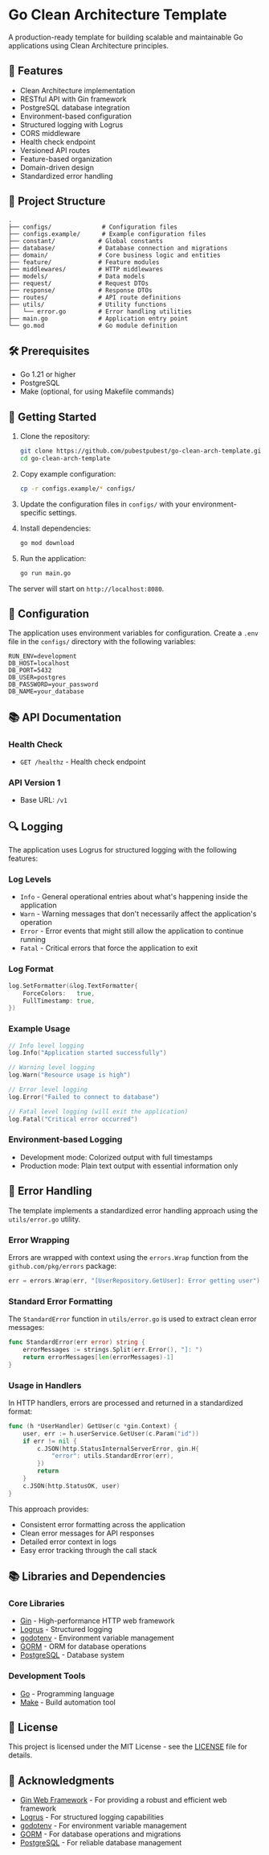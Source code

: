 # Go Clean Architecture Template

A production-ready template for building scalable and maintainable Go applications using Clean Architecture principles.

## 🚀 Features

- Clean Architecture implementation
- RESTful API with Gin framework
- PostgreSQL database integration
- Environment-based configuration
- Structured logging with Logrus
- CORS middleware
- Health check endpoint
- Versioned API routes
- Feature-based organization
- Domain-driven design
- Standardized error handling

## 📁 Project Structure

```
.
├── configs/              # Configuration files
├── configs.example/      # Example configuration files
├── constant/            # Global constants
├── database/            # Database connection and migrations
├── domain/              # Core business logic and entities
├── feature/             # Feature modules
├── middlewares/         # HTTP middlewares
├── models/              # Data models
├── request/             # Request DTOs
├── response/            # Response DTOs
├── routes/              # API route definitions
├── utils/               # Utility functions
│   └── error.go         # Error handling utilities
├── main.go              # Application entry point
└── go.mod               # Go module definition
```

## 🛠️ Prerequisites

- Go 1.21 or higher
- PostgreSQL
- Make (optional, for using Makefile commands)

## 🏁 Getting Started

1. Clone the repository:
   ```bash
   git clone https://github.com/pubestpubest/go-clean-arch-template.git
   cd go-clean-arch-template
   ```

2. Copy example configuration:
   ```bash
   cp -r configs.example/* configs/
   ```

3. Update the configuration files in `configs/` with your environment-specific settings.

4. Install dependencies:
   ```bash
   go mod download
   ```

5. Run the application:
   ```bash
   go run main.go
   ```

The server will start on `http://localhost:8080`.

## 🔧 Configuration

The application uses environment variables for configuration. Create a `.env` file in the `configs/` directory with the following variables:

```env
RUN_ENV=development
DB_HOST=localhost
DB_PORT=5432
DB_USER=postgres
DB_PASSWORD=your_password
DB_NAME=your_database
```

## 📚 API Documentation

### Health Check
- `GET /healthz` - Health check endpoint

### API Version 1
- Base URL: `/v1`

## 🔍 Logging

The application uses Logrus for structured logging with the following features:

### Log Levels
- `Info` - General operational entries about what's happening inside the application
- `Warn` - Warning messages that don't necessarily affect the application's operation
- `Error` - Error events that might still allow the application to continue running
- `Fatal` - Critical errors that force the application to exit

### Log Format
```go
log.SetFormatter(&log.TextFormatter{
    ForceColors:   true,
    FullTimestamp: true,
})
```

### Example Usage
```go
// Info level logging
log.Info("Application started successfully")

// Warning level logging
log.Warn("Resource usage is high")

// Error level logging
log.Error("Failed to connect to database")

// Fatal level logging (will exit the application)
log.Fatal("Critical error occurred")
```

### Environment-based Logging
- Development mode: Colorized output with full timestamps
- Production mode: Plain text output with essential information only

## 🚨 Error Handling

The template implements a standardized error handling approach using the `utils/error.go` utility.

### Error Wrapping
Errors are wrapped with context using the `errors.Wrap` function from the `github.com/pkg/errors` package:

```go
err = errors.Wrap(err, "[UserRepository.GetUser]: Error getting user")
```

### Standard Error Formatting
The `StandardError` function in `utils/error.go` is used to extract clean error messages:

```go
func StandardError(err error) string {
    errorMessages := strings.Split(err.Error(), "]: ")
    return errorMessages[len(errorMessages)-1]
}
```

### Usage in Handlers
In HTTP handlers, errors are processed and returned in a standardized format:

```go
func (h *UserHandler) GetUser(c *gin.Context) {
    user, err := h.userService.GetUser(c.Param("id"))
    if err != nil {
        c.JSON(http.StatusInternalServerError, gin.H{
            "error": utils.StandardError(err),
        })
        return
    }
    c.JSON(http.StatusOK, user)
}
```

This approach provides:
- Consistent error formatting across the application
- Clean error messages for API responses
- Detailed error context in logs
- Easy error tracking through the call stack

## 📚 Libraries and Dependencies

### Core Libraries
- [Gin](https://github.com/gin-gonic/gin) - High-performance HTTP web framework
- [Logrus](https://github.com/sirupsen/logrus) - Structured logging
- [godotenv](https://github.com/joho/godotenv) - Environment variable management
- [GORM](https://gorm.io/) - ORM for database operations
- [PostgreSQL](https://www.postgresql.org/) - Database system

### Development Tools
- [Go](https://golang.org/) - Programming language
- [Make](https://www.gnu.org/software/make/) - Build automation tool

## 📝 License

This project is licensed under the MIT License - see the [LICENSE](LICENSE) file for details.

## 🙏 Acknowledgments

- [Gin Web Framework](https://github.com/gin-gonic/gin) - For providing a robust and efficient web framework
- [Logrus](https://github.com/sirupsen/logrus) - For structured logging capabilities
- [godotenv](https://github.com/joho/godotenv) - For environment variable management
- [GORM](https://gorm.io/) - For database operations and migrations
- [PostgreSQL](https://www.postgresql.org/) - For reliable database management
